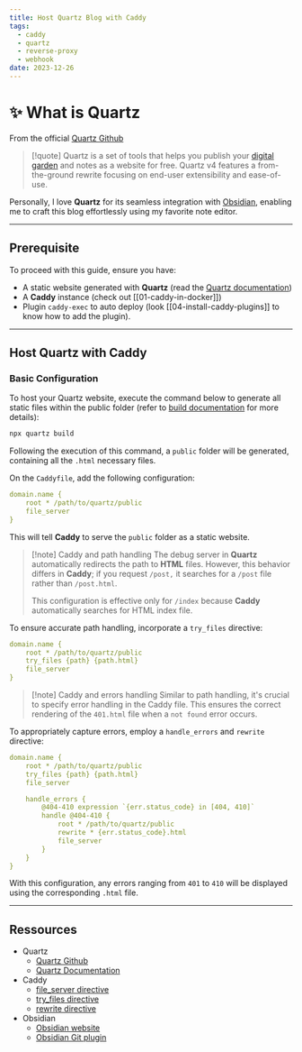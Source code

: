 ```yaml
---
title: Host Quartz Blog with Caddy
tags:
  - caddy
  - quartz
  - reverse-proxy
  - webhook
date: 2023-12-26
---
```

# ✨ What is Quartz

From the official [Quartz Github](https://github.com/jackyzha0/quartz)

> [!quote]
> Quartz is a set of tools that helps you publish your [digital garden](https://jzhao.xyz/posts/networked-thought) and notes as a website for free. Quartz v4 features a from-the-ground rewrite focusing on end-user extensibility and ease-of-use.

Personally, I love **Quartz** for its seamless integration with [Obsidian](https://obsidian.md/), enabling me to craft this blog effortlessly using my favorite note editor.

---
## Prerequisite
To proceed with this guide, ensure you have:
- A static website generated with **Quartz** (read the [Quartz documentation](https://quartz.jzhao.xyz/))
- A **Caddy** instance (check out [[01-caddy-in-docker]])
- Plugin `caddy-exec` to auto deploy (look [[04-install-caddy-plugins]] to know how to add the plugin).

---
## Host Quartz with Caddy

### Basic Configuration

To host your Quartz website, execute the command below to generate all static files within the public folder (refer to [build documentation](https://quartz.jzhao.xyz/build) for more details):

```bash
npx quartz build
```

Following the execution of this command, a `public` folder will be generated, containing all the `.html` necessary files.

On the `Caddyfile`, add the following configuration:

```yml
domain.name {  
    root * /path/to/quartz/public
    file_server 
}
```

This will tell **Caddy** to serve the `public` folder as a static website.

> [!note] Caddy and path handling
> The debug server in **Quartz** automatically redirects the path to **HTML** files. However, this behavior differs in **Caddy**; if you request `/post,` it searches for a `/post` file rather than `/post.html`.
>
>This configuration is effective only for `/index` because **Caddy** automatically searches for HTML index file.

To ensure accurate path handling, incorporate a `try_files` directive:

```yml {3}
domain.name {
    root * /path/to/quartz/public
    try_files {path} {path.html}
    file_server 
}
```

> [!note] Caddy and errors handling
> Similar to path handling, it's crucial to specify error handling in the Caddy file. This ensures the correct rendering of the `401.html` file when a `not found` error occurs.

To appropriately capture errors, employ a `handle_errors` and `rewrite` directive:

```yml {6-13}
domain.name {
    root * /path/to/quartz/public
    try_files {path} {path.html}
    file_server

    handle_errors {  
        @404-410 expression `{err.status_code} in [404, 410]`  
        handle @404-410 {  
            root * /path/to/quartz/public  
            rewrite * {err.status_code}.html  
            file_server  
        }  
    }
}
```

With this configuration, any errors ranging from `401` to `410` will be displayed using the corresponding `.html` file.

---
## Ressources
- Quartz
	- [Quartz Github](https://github.com/jackyzha0/quartz)
	- [Quartz Documentation](https://www.quartz-scheduler.org/documentation/)
- Caddy
	- [file_server directive](https://caddyserver.com/docs/caddyfile/directives/file_server)
	- [try_files directive](https://caddyserver.com/docs/caddyfile/directives/try_files#try-files)
	- [rewrite directive](https://caddyserver.com/docs/caddyfile/directives/rewrite#rewrite)
- Obsidian
	- [Obsidian website](https://obsidian.md/)
	- [Obsidian Git plugin](https://github.com/denolehov/obsidian-git)